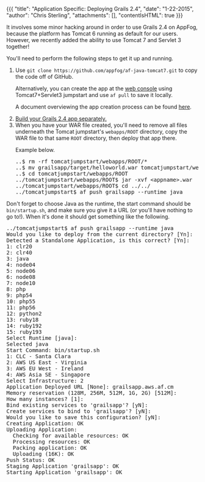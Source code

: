 {{{
  "title": "Application Specific: Deploying Grails 2.4",
  "date": "1-22-2015",
  "author": "Chris Sterling",
  "attachments": [],
  "contentIsHTML": true
}}}


<p>It involves some minor hacking around in order to use Grails 2.4 on AppFog, because the platform has Tomcat 6 running as default for our users. However, we recently added the ability to use Tomcat 7 and Servlet 3 together!</p>
<p>You'll need to perform the following steps to get it up and running.</p>
<ol>
<li>
<p>Use <code>git clone https://github.com/appfog/af-java-tomcat7.git</code> to copy the code off of GitHub.</p>
<p>Alternatively, you can create the app at the <a href="https://console.appfog.com/apps/new">web console</a> using Tomcat7+Servlet3 jumpstart and use <code>af pull</code> to save it locally.</p>
<p>A document overviewing the app creation process can be found <a href="/hc/en-us/articles/202261263">here</a>.</p>
</li>
<li><a href="http://grails.org/doc/latest/guide/gettingStarted.html#requirements">Build your Grails 2.4 app separately.</a></li>
<li>When you have your WAR file created, you'll need to remove all files underneath the Tomcat jumpstart's <code>webapps/ROOT</code> directory, copy the WAR file to that same <code>ROOT</code> directory, then deploy that app there.
<p>Example below.</p>
<pre>..$ rm -rf tomcatjumpstart/webapps/ROOT/*
..$ mv grailsapp/target/helloworld.war tomcatjumpstart/webapps/ROOT
..$ cd tomcatjumpstart/webapps/ROOT
../tomcatjumpstart/webapps/ROOT$ jar -xvf &lt;appname&gt;.war
../tomcatjumpstart/webapps/ROOT$ cd ../../
../tomcatjumpstart$ af push grailsapp --runtime java</pre>
</li>
</ol>
<p>Don't forget to choose Java as the runtime, the start command should be <code>bin/startup.sh</code>, and make sure you give it a URL (or you'll have nothing to go to!). When it's done it should get something like the following.</p>
<pre>../tomcatjumpstart$ af push grailsapp --runtime java
Would you like to deploy from the current directory? [Yn]:
Detected a Standalone Application, is this correct? [Yn]:
1: clr20
2: clr40
3: java
4: node04
5: node06
6: node08
7: node10
8: php
9: php54
10: php55
11: php56
12: python2
13: ruby18
14: ruby192
15: ruby193
Select Runtime [java]:
Selected java
Start Command: bin/startup.sh
1: CLC - Santa Clara
2: AWS US East - Virginia
3: AWS EU West - Ireland
4: AWS Asia SE - Singapore
Select Infrastructure: 2
Application Deployed URL [None]: grailsapp.aws.af.cm
Memory reservation (128M, 256M, 512M, 1G, 2G) [512M]:
How many instances? [1]:
Bind existing services to 'grailsapp'? [yN]:
Create services to bind to 'grailsapp'? [yN]:
Would you like to save this configuration? [yN]:
Creating Application: OK
Uploading Application:
  Checking for available resources: OK
  Processing resources: OK
  Packing application: OK
  Uploading (16K): OK
Push Status: OK
Staging Application 'grailsapp': OK
Starting Application 'grailsapp': OK</pre>
